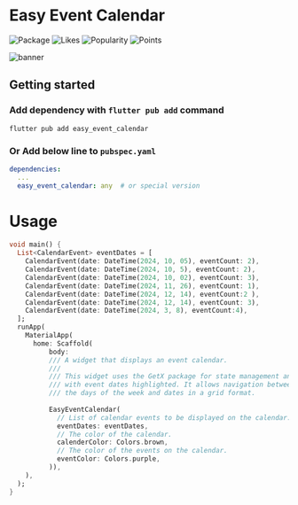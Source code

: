 # Easy Event Calendar

![Package][pubdev-package]
![Likes][pubdev-likes]
![Popularity][pubdev-popularity]
![Points][pubdev-points]

![banner][banner]


## Getting started

### Add dependency with `flutter pub add` command

```shell
flutter pub add easy_event_calendar
```

### **Or** Add below line to `pubspec.yaml`

```yaml
dependencies:
  ...
  easy_event_calendar: any  # or special version

```


# Usage

```Dart
void main() {
  List<CalendarEvent> eventDates = [
    CalendarEvent(date: DateTime(2024, 10, 05), eventCount: 2),
    CalendarEvent(date: DateTime(2024, 10, 5), eventCount: 2),
    CalendarEvent(date: DateTime(2024, 10, 02), eventCount: 3),
    CalendarEvent(date: DateTime(2024, 11, 26), eventCount: 1),
    CalendarEvent(date: DateTime(2024, 12, 14), eventCount:2 ),
    CalendarEvent(date: DateTime(2024, 12, 14), eventCount: 3),
    CalendarEvent(date: DateTime(2024, 3, 8), eventCount:4),
  ];
  runApp(
    MaterialApp(
      home: Scaffold(
          body:
          /// A widget that displays an event calendar.
          ///
          /// This widget uses the GetX package for state management and displays a calendar
          /// with event dates highlighted. It allows navigation between months and displays
          /// the days of the week and dates in a grid format.
          
          EasyEventCalendar(
            // List of calendar events to be displayed on the calendar.
            eventDates: eventDates,
            // The color of the calendar.
            calenderColor: Colors.brown,
            // The color of the events on the calendar.
            eventColor: Colors.purple,
          )),
    ),
  );
}

```


[pubdev-package]: https://img.shields.io/pub/v/easy_event_calendar.svg
[pubdev-likes]: https://img.shields.io/pub/likes/easy_event_calendar?logo=dart
[pubdev-popularity]: https://img.shields.io/pub/popularity/easy_event_calendar?logo=dart
[pubdev-points]: https://img.shields.io/pub/points/easy_event_calendar?logo=dart
[banner]: blob:https://github.com/c678ca80-a978-4119-9db5-19f0bf9e0f2e